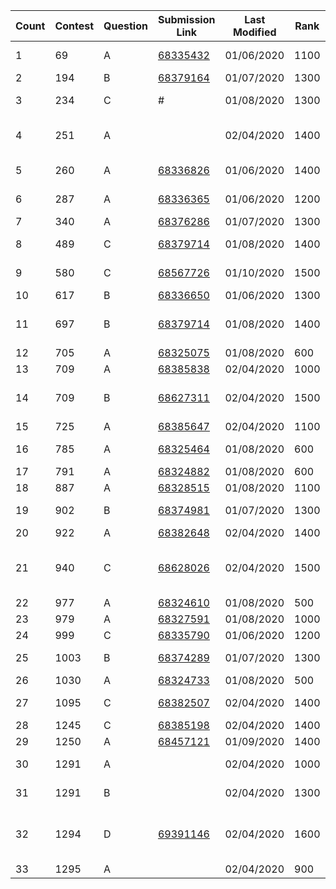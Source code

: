 |Count|Contest|Question|Submission Link|Last Modified|Rank|Tags|
|-|-|-|-|-|-|-|
|1|69|A|[68335432](https://codeforces.com/contest/1221/submission/68335432)|01/06/2020|1100|[implementation, math]|
|2|194|B|[68379164](https://codeforces.com/contest/194/submission/68379164)|01/07/2020|1300|[math]|
|3|234|C|#|01/08/2020|1300|[dp, implementation]|
|4|251|A||02/04/2020|1400|[binary search, combinatorics, two pointers]|
|5|260|A|[68336826](https://codeforces.com/contest/260/submission/68336826)|01/06/2020|1400|[implementation, math]|
|6|287|A|[68336365](https://codeforces.com/contest/287/submission/68336365)|01/06/2020|1200|[brute force, implementation]|
|7|340|A|[68376286](https://codeforces.com/contest/340/submission/68376286)|01/07/2020|1300|[math]|
|8|489|C|[68379714](https://codeforces.com/contest/489/submission/68379714)|01/08/2020|1400|[dp, greedy, implementation]|
|9|580|C|[68567726](https://codeforces.com/contest/580/submission/68567726)|01/10/2020|1500|[dfs and similar, graphs, trees]|
|10|617|B|[68336650](https://codeforces.com/contest/617/submission/68336650)|01/06/2020|1300|[combinatorics]|
|11|697|B|[68379714](https://codeforces.com/contest/489/submission/68379714)|01/08/2020|1400|[brute force, implementation, math, strings]|
|12|705|A|[68325075](http://codeforces.com/contest/705/submission/68325075)|01/08/2020|600|[implementation]|
|13|709|A|[68385838](https://codeforces.com/contest/709/submission/68385838)|02/04/2020|1000|[implementation]|
|14|709|B|[68627311](https://codeforces.com/contest/709/submission/68627311)|02/04/2020|1500|[greedy, implementation, sortings]|
|15|725|A|[68385647](https://codeforces.com/contest/725/submission/68385647)|02/04/2020|1100|[implementation]|
|16|785|A|[68325464](http://codeforces.com/contest/785/submission/68325464)|01/08/2020|600|[implementation, strings]|
|17|791|A|[68324882](http://codeforces.com/contest/791/submission/68324882)|01/08/2020|600|[implementation]|
|18|887|A|[68328515](http://codeforces.com/contest/887/submission/68328515)|01/08/2020|1100|[implementation]|
|19|902|B|[68374981](https://codeforces.com/contest/902/submission/68374981)|01/07/2020|1300|[dfs and similar, dsu, greedy]|
|20|922|A|[68382648](https://codeforces.com/contest/922/submission/68382648)|02/04/2020|1400|[implementation]|
|21|940|C|[68628026](https://codeforces.com/contest/940/submission/68628026)|02/04/2020|1500|[constructive algorithms, implementation, strings]|
|22|977|A|[68324610](http://codeforces.com/contest/977/submission/68324610)|01/08/2020|500|[implementation]|
|23|979|A|[68327591](http://codeforces.com/contest/979/submission/68327591)|01/08/2020|1000|[math]|
|24|999|C|[68335790](https://codeforces.com/contest/999/submission/68335790)|01/06/2020|1200|[implementation]|
|25|1003|B|[68374289](https://codeforces.com/contest/1003/submission/68374289)|01/07/2020|1300|[constructive algorithms]|
|26|1030|A|[68324733](https://codeforces.com/contest/1030/submission/68324733)|01/08/2020|500|[implementation]|
|27|1095|C|[68382507](https://codeforces.com/contest/1095/submission/68382507)|02/04/2020|1400|[bitmasks, greedy]|
|28|1245|C|[68385198](https://codeforces.com/contest/1245/submission/68385198)|02/04/2020|1400|[dp]|
|29|1250|A|[68457121](https://codeforces.com/contest/1250/submission/68457121)|01/09/2020|1400|[implementation]|
|30|1291|A||02/04/2020|1000|[greedy, math, strings]|
|31|1291|B||02/04/2020|1300|[greedy, implementation]|
|32|1294|D|[69391146](https://codeforces.com/contest/1294/submission/69391146)|02/04/2020|1600|[data structures, greedy, implementation, math]|
|33|1295|A||02/04/2020|900|[greedy]|
